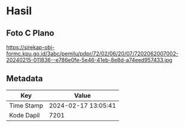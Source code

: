 # Hasil

## Foto C Plano

https://sirekap-obj-formc.kpu.go.id/3abc/pemilu/pdpr/72/02/06/20/07/7202062007002-20240215-011836--e786e0fe-5e46-41eb-8e8d-a74eed957433.jpg


## Metadata

| Key        | Value               |
| ---------- | ------------------- |
| Time Stamp | 2024-02-17 13:05:41 |
| Kode Dapil | 7201                |




